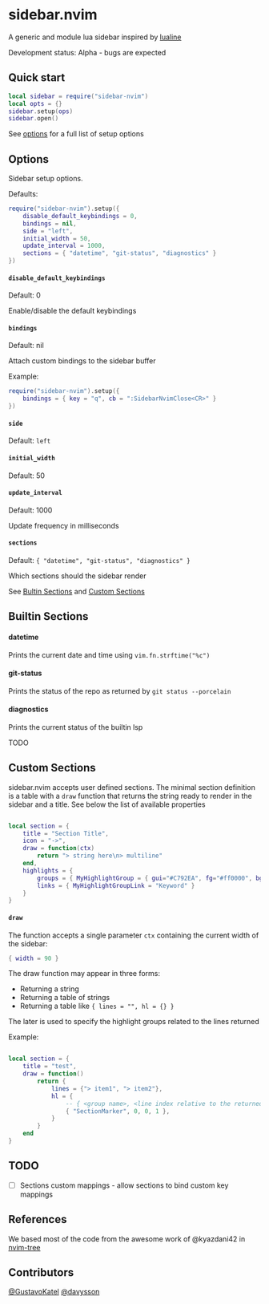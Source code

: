 # sidebar.nvim

A generic and module lua sidebar inspired by [lualine](https://github.com/hoob3rt/lualine.nvim)

Development status: Alpha - bugs are expected

## Quick start

```lua
local sidebar = require("sidebar-nvim")
local opts = {}
sidebar.setup(ops)
sidebar.open()
```

See [options](##options) for a full list of setup options

## Options

Sidebar setup options.

Defaults:

```lua
require("sidebar-nvim").setup({
    disable_default_keybindings = 0,
    bindings = nil,
    side = "left",
    initial_width = 50,
    update_interval = 1000,
    sections = { "datetime", "git-status", "diagnostics" }
})
```

#### `disable_default_keybindings`

Default: 0

Enable/disable the default keybindings

#### `bindings`

Default: nil

Attach custom bindings to the sidebar buffer

Example:

```lua
require("sidebar-nvim").setup({
    bindings = { key = "q", cb = ":SidebarNvimClose<CR>" }
})
```

#### `side`

Default: `left`

#### `initial_width`

Default: 50

#### `update_interval`

Default: 1000

Update frequency in milliseconds

#### `sections`

Default: `{ "datetime", "git-status", "diagnostics" }`

Which sections should the sidebar render

See [Bultin Sections](##builtin-sections) and [Custom Sections](##custom-sections)


## Builtin Sections

#### datetime

Prints the current date and time using `vim.fn.strftime("%c")`

#### git-status

Prints the status of the repo as returned by `git status --porcelain`

#### diagnostics

Prints the current status of the builtin lsp

TODO

## Custom Sections

sidebar.nvim accepts user defined sections. The minimal section definition is a table with a `draw` function that returns the string ready to render in the sidebar and a title. See below the list of available properties

```lua

local section = {
    title = "Section Title",
    icon = "->",
    draw = function(ctx)
        return "> string here\n> multiline"
    end,
    highlights = {
        groups = { MyHighlightGroup = { gui="#C792EA", fg="#ff0000", bg="#00ff00" } },
        links = { MyHighlightGroupLink = "Keyword" }
    }
}

```

#### `draw`

The function accepts a single parameter `ctx` containing the current width of the sidebar:

```lua
{ width = 90 }
```

The draw function may appear in three forms:

- Returning a string
- Returning a table of strings
- Returning a table like `{ lines = "", hl = {} }`

The later is used to specify the highlight groups related to the lines returned

Example:

```lua

local section = {
    title = "test",
    draw = function()
        return {
            lines = {"> item1", "> item2"},
            hl = {
                -- { <group name>, <line index relative to the returned lines>, <column start>, <column end> }
                { "SectionMarker", 0, 0, 1 },
            }
        }
    end
}

```

## TODO

- [ ] Sections custom mappings - allow sections to bind custom key mappings

## References

We based most of the code from the awesome work of @kyazdani42 in [nvim-tree](https://github.com/kyazdani42/nvim-tree.lua)

## Contributors

[@GustavoKatel](https://github.com/GustavoKatel/)
[@davysson](https://github.com/davysson/)
